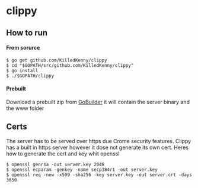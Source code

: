 # clippy

## How to run


#### From sorurce

    $ go get github.com/KilledKenny/clippy
    $ cd "$GOPATH/src/github.com/KilledKenny/clippy"
    $ go install
    $ ./$GOPATH/clippy

#### Prebuilt
Download a prebuilt zip from [GoBuilder](https://gobuilder.me/github.com/KilledKenny/clippy) it will contain the server binary and the www folder

## Certs

The server has to be served over https due Crome security features. Clippy has a built in https server however it dose not generate its own cert. Heres how to generate the cert and key whit openssl

    $ openssl genrsa -out server.key 2048
    $ openssl ecparam -genkey -name secp384r1 -out server.key
    $ openssl req -new -x509 -sha256 -key server.key -out server.crt -days 3650
